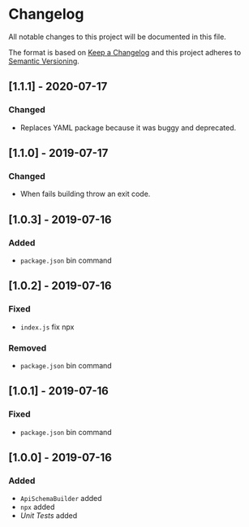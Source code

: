 # Changelog

All notable changes to this project will be documented in this file.

The format is based on [Keep a Changelog](http://keepachangelog.com/en/1.0.0/)
and this project adheres to [Semantic Versioning](http://semver.org/spec/v2.0.0.html).

## [1.1.1] - 2020-07-17
### Changed
- Replaces YAML package because it was buggy and deprecated.

## [1.1.0] - 2019-07-17
### Changed
- When fails building throw an exit code.

## [1.0.3] - 2019-07-16
### Added
- `package.json` bin command

## [1.0.2] - 2019-07-16
### Fixed
- `index.js` fix npx

### Removed
- `package.json` bin command

## [1.0.1] - 2019-07-16
### Fixed
- `package.json` bin command

## [1.0.0] - 2019-07-16
### Added
- `ApiSchemaBuilder` added
- `npx` added
- *Unit Tests* added